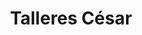 ---
title: "Talleres César"
url: /linfiestu-infiesto/talleres-cesar/
shop: reparación de automóviles
---